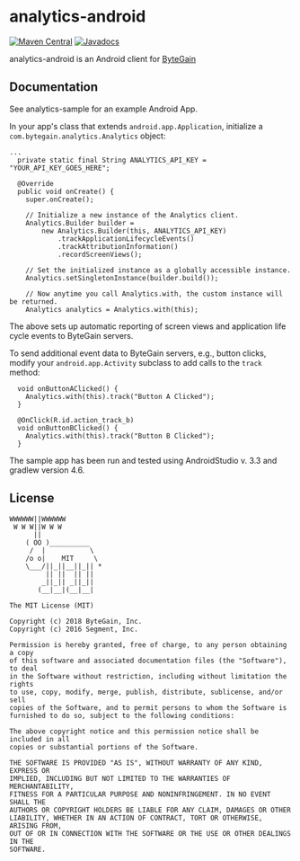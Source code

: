 analytics-android
=================

[![Maven Central](https://maven-badges.herokuapp.com/maven-central/com.bytegain.analytics/analytics/badge.svg)](https://maven-badges.herokuapp.com/maven-central/com.bytegain.analytics/analytics)
[![Javadocs](http://javadoc-badge.appspot.com/com.bytegain.analytics/analytics.svg?label=javadoc)](http://javadoc-badge.appspot.com/com.bytegain.analytics/analytics)

analytics-android is an Android client for [ByteGain](https://bytegain.com)

## Documentation

See analytics-sample for an example Android App.

In your app's class that extends `android.app.Application`, initialize a `com.bytegain.analytics.Analytics` object:
```import com.bytegain.analytics.Analytics;
...
  private static final String ANALYTICS_API_KEY = "YOUR_API_KEY_GOES_HERE";

  @Override
  public void onCreate() {
    super.onCreate();

    // Initialize a new instance of the Analytics client.
    Analytics.Builder builder =
        new Analytics.Builder(this, ANALYTICS_API_KEY)
            .trackApplicationLifecycleEvents()
            .trackAttributionInformation()
            .recordScreenViews();

    // Set the initialized instance as a globally accessible instance.
    Analytics.setSingletonInstance(builder.build());

    // Now anytime you call Analytics.with, the custom instance will be returned.
    Analytics analytics = Analytics.with(this);
```
The above sets up automatic reporting of screen views and application life cycle events to ByteGain servers.

To send additional event data to ByteGain servers, e.g., button clicks, modify your `android.app.Activity` subclass to add calls to the `track` method:
```  @OnClick(R.id.action_track_a)
  void onButtonAClicked() {
    Analytics.with(this).track("Button A Clicked");
  }

  @OnClick(R.id.action_track_b)
  void onButtonBClicked() {
    Analytics.with(this).track("Button B Clicked");
  }
```

The sample app has been run and tested using AndroidStudio v. 3.3 and gradlew version 4.6.

## License

```
WWWWWW||WWWWWW
 W W W||W W W
      ||
    ( OO )__________
     /  |           \
    /o o|    MIT     \
    \___/||_||__||_|| *
         || ||  || ||
        _||_|| _||_||
       (__|__|(__|__|

The MIT License (MIT)

Copyright (c) 2018 ByteGain, Inc.
Copyright (c) 2016 Segment, Inc.

Permission is hereby granted, free of charge, to any person obtaining a copy
of this software and associated documentation files (the "Software"), to deal
in the Software without restriction, including without limitation the rights
to use, copy, modify, merge, publish, distribute, sublicense, and/or sell
copies of the Software, and to permit persons to whom the Software is
furnished to do so, subject to the following conditions:

The above copyright notice and this permission notice shall be included in all
copies or substantial portions of the Software.

THE SOFTWARE IS PROVIDED "AS IS", WITHOUT WARRANTY OF ANY KIND, EXPRESS OR
IMPLIED, INCLUDING BUT NOT LIMITED TO THE WARRANTIES OF MERCHANTABILITY,
FITNESS FOR A PARTICULAR PURPOSE AND NONINFRINGEMENT. IN NO EVENT SHALL THE
AUTHORS OR COPYRIGHT HOLDERS BE LIABLE FOR ANY CLAIM, DAMAGES OR OTHER
LIABILITY, WHETHER IN AN ACTION OF CONTRACT, TORT OR OTHERWISE, ARISING FROM,
OUT OF OR IN CONNECTION WITH THE SOFTWARE OR THE USE OR OTHER DEALINGS IN THE
SOFTWARE.
```
